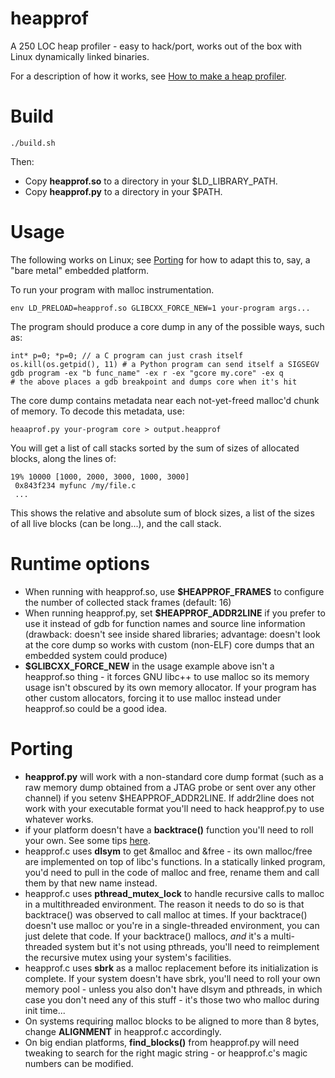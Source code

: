 heapprof
========

A 250 LOC heap profiler - easy to hack/port, works out of the box with Linux dynamically linked binaries.

For a description of how it works, see [How to make a heap profiler](https://yosefk.com/blog/how-to-make-a-heap-profiler.html).

Build
=====

```
./build.sh
```

Then:

* Copy **heapprof.so** to a directory in your $LD_LIBRARY_PATH.
* Copy **heapprof.py** to a directory in your $PATH.

Usage
=====

The following works on Linux; see [Porting](#porting) for how to adapt this to, say, a "bare metal" embedded platform.

To run your program with malloc instrumentation.

```
env LD_PRELOAD=heapprof.so GLIBCXX_FORCE_NEW=1 your-program args...
```
 
The program should produce a core dump in any of the possible ways, such as:

```
int* p=0; *p=0; // a C program can just crash itself
os.kill(os.getpid(), 11) # a Python program can send itself a SIGSEGV
gdb program -ex "b func_name" -ex r -ex "gcore my.core" -ex q
# the above places a gdb breakpoint and dumps core when it's hit
```

The core dump contains metadata near each not-yet-freed malloc'd chunk of memory. To decode this metadata, use:

```
heaaprof.py your-program core > output.heapprof
```

You will get a list of call stacks sorted by the sum of sizes of allocated blocks, along the lines of:

```
19% 10000 [1000, 2000, 3000, 1000, 3000]
 0x843f234 myfunc /my/file.c
 ...
```

This shows the relative and absolute sum of block sizes, a list of the sizes of all live blocks (can be long...), and the call stack.

Runtime options
===============

* When running with heapprof.so, use **$HEAPPROF_FRAMES** to configure the number of collected stack frames (default: 16)
* When running heapprof.py, set **$HEAPPROF_ADDR2LINE** if you prefer to use it instead of gdb for function names and source line information (drawback: doesn't see inside shared libraries; advantage: doesn't look at the core dump so works with custom (non-ELF) core dumps that an embedded system could produce)
* **$GLIBCXX_FORCE_NEW** in the usage example above isn't a heapprof.so thing - it forces GNU libc++ to use malloc so its memory usage isn't obscured by its own memory allocator. If your program has other custom allocators, forcing it to use malloc instead under heapprof.so could be a good idea.

Porting
=======

* **heapprof.py** will work with a non-standard core dump format (such as a raw memory dump obtained from a JTAG probe or sent over any other channel) if you setenv $HEAPPROF_ADDR2LINE. If addr2line does not work with your executable format you'll need to hack heapprof.py to use whatever works.
* if your platform doesn't have a **backtrace()** function you'll need to roll your own. See some tips [here](http://www.yosefk.com/blog/getting-the-call-stack-without-a-frame-pointer.html).
* heapprof.c uses **dlsym** to get &malloc and &free - its own malloc/free are implemented on top of libc's functions. In a statically linked program, you'd need to pull in the code of malloc and free, rename them and call them by that new name instead.
* heapprof.c uses **pthread_mutex_lock** to handle recursive calls to malloc in a multithreaded environment. The reason it needs to do so is that backtrace() was observed to call malloc at times. If your backtrace() doesn't use malloc or you're in a single-threaded environment, you can just delete that code. If your backtrace() mallocs, *and* it's a multi-threaded system but it's not using pthreads, you'll need to reimplement the recursive mutex using your system's facilities.
* heapprof.c uses **sbrk** as a malloc replacement before its initialization is complete. If your system doesn't have sbrk, you'll need to roll your own memory pool - unless you also don't have dlsym and pthreads, in which case you don't need any of this stuff - it's those two who malloc during init time...
* On systems requiring malloc blocks to be aligned to more than 8 bytes, change **ALIGNMENT** in heapprof.c accordingly.
* On big endian platforms, **find_blocks()** from heapprof.py will need tweaking to search for the right magic string - or heapprof.c's magic numbers can be modified.
